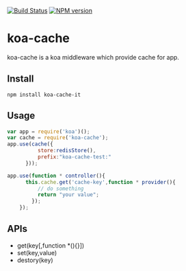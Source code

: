 
[![Build Status](https://travis-ci.org/hxshandle/koa-cache.svg?branch=master)](https://travis-ci.org/hxshandle/koa-cache)
[![NPM version][npm-image]][npm-url]

# koa-cache
koa-cache is a koa middleware which provide cache for app.

## Install
```
npm install koa-cache-it

```


## Usage 

``` JavaScript
var app = require('koa')();
var cache = require('koa-cache');
app.use(cache({
          store:redisStore(),
          prefix:"koa-cache-test:"
      }));

app.use(function * controller(){
      this.cache.get('cache-key',function * provider(){
          // do something
          return "your value";
        });
    });
```

## APIs

  * get(key[,function *(){}])
  * set(key,value)
  * destory(key)


[npm-image]: https://img.shields.io/badge/npm-0.1.0-orange.svg?style=flat-square
[npm-url]: https://www.npmjs.com/package/koa-cache-it